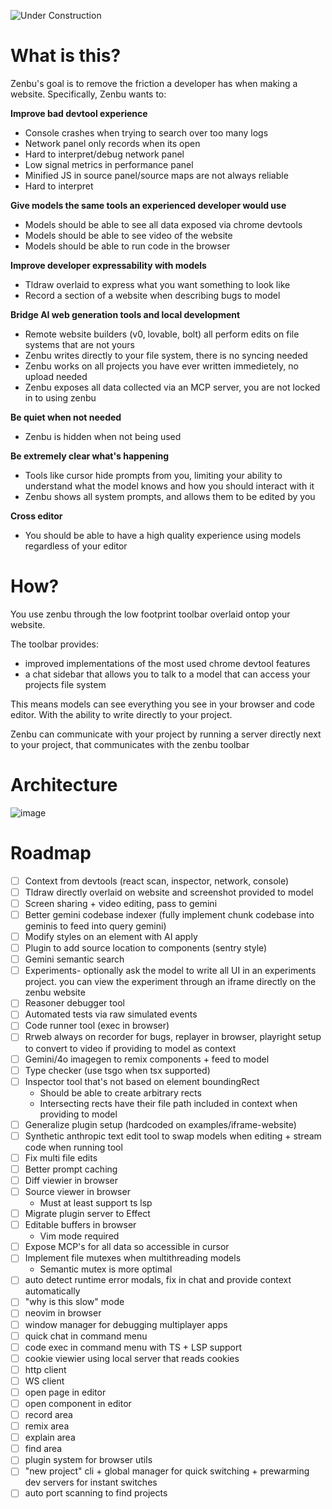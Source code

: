 ![Under Construction](https://img.shields.io/badge/🚧-Under%20Construction-yellow?style=for-the-badge)
# What is this?

Zenbu's goal is to remove the friction a developer has when making a website.
Specifically, Zenbu wants to:

**Improve bad devtool experience**
  - Console crashes when trying to search over too many logs
  - Network panel only records when its open
  - Hard to interpret/debug network panel
  - Low signal metrics in performance panel
  - Minified JS in source panel/source maps are not always reliable
  - Hard to interpret
    
**Give models the same tools an experienced developer would use**
  - Models should be able to see all data exposed via chrome devtools
  - Models should be able to see video of the website
  - Models should be able to run code in the browser
    
**Improve developer expressability with models**
  - Tldraw overlaid to express what you want something to look like
  - Record a section of a website when describing bugs to model

**Bridge AI web generation tools and local development**
  - Remote website builders (v0, lovable, bolt) all perform edits on file systems that are not yours
  - Zenbu writes directly to your file system, there is no syncing needed
  - Zenbu works on all projects you have ever written immedietely, no upload needed
  - Zenbu exposes all data collected via an MCP server, you are not locked in to using zenbu
    
**Be quiet when not needed**
  - Zenbu is hidden when not being used

**Be extremely clear what's happening**
  - Tools like cursor hide prompts from you, limiting your ability to understand what the model knows and how you should interact with it
  - Zenbu shows all system prompts, and allows them to be edited by you

**Cross editor**
  - You should be able to have a high quality experience using models regardless of your editor

# How?
You use zenbu through the low footprint toolbar overlaid ontop your website.

The toolbar provides:
 - improved implementations of the most used chrome devtool features
 - a chat sidebar that allows you to talk to a model that can access your projects file system

This means models can see everything you see in your browser and code editor. With the ability to write directly to your project.

Zenbu can communicate with your project by running a server directly next to your project, that communicates with the zenbu toolbar

# Architecture
![image](https://github.com/user-attachments/assets/ec4a3f70-5922-4897-9960-1540f2754306)

  
# Roadmap

- [ ] Context from devtools (react scan, inspector, network, console)
- [ ] Tldraw directly overlaid on website and screenshot provided to model
- [ ] Screen sharing + video editing, pass to gemini
- [ ] Better gemini codebase indexer (fully implement chunk codebase into geminis to feed into query gemini)
- [ ] Modify styles on an element with AI apply
- [ ] Plugin to add source location to components (sentry style)
- [ ] Gemini semantic search
- [ ] Experiments- optionally ask the model to write all UI in an experiments project. you can view the experiment through an iframe directly on the zenbu website
- [ ] Reasoner debugger tool
- [ ] Automated tests via raw simulated events
- [ ] Code runner tool (exec in browser)
- [ ] Rrweb always on recorder for bugs, replayer in browser, playright setup to convert to video if providing to model as context
- [ ] Gemini/4o imagegen to remix components + feed to model
- [ ] Type checker (use tsgo when tsx supported)
- [ ] Inspector tool that's not based on element boundingRect
  - Should be able to create arbitrary rects
  - Intersecting rects have their file path included in context when providing to model
- [ ] Generalize plugin setup (hardcoded on examples/iframe-website)
- [ ] Synthetic anthropic text edit tool to swap models when editing + stream code when running tool
- [ ] Fix multi file edits
- [ ] Better prompt caching
- [ ] Diff viewier in browser
- [ ] Source viewer in browser
  - Must at least support ts lsp
- [ ] Migrate plugin server to Effect
- [ ] Editable buffers in browser
  - Vim mode required
- [ ] Expose MCP's for all data so accessible in cursor
- [ ] Implement file mutexes when multithreading models
  - Semantic mutex is more optimal
- [ ] auto detect runtime error modals, fix in chat and provide context automatically
- [ ] "why is this slow" mode
- [ ] neovim in browser
- [ ] window manager for debugging multiplayer apps
- [ ] quick chat in command menu
- [ ] code exec in command menu with TS + LSP support
- [ ] cookie viewier using local server that reads cookies
- [ ] http client
- [ ] WS client
- [ ] open page in editor
- [ ] open component in editor
- [ ] record area
- [ ] remix area
- [ ] explain area
- [ ] find area
- [ ] plugin system for browser utils
- [ ] "new project" cli + global manager for quick switching + prewarming dev servers for instant switches
- [ ] auto port scanning to find projects

